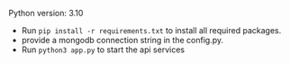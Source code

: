 Python version: 3.10
- Run `pip install -r requirements.txt` to install all required packages.
- provide a mongodb connection string in the config.py.
- Run `python3 app.py` to start the api services